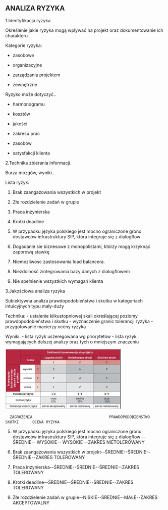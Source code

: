 ## ANALIZA RYZYKA

1.Identyfikacja ryzyka

Określenie jakie ryzyka mogą wpływać na projekt oraz dokumentowanie ich charakteru

Kategorie ryzyka: 

- zasobowe

- organizacyjne

- zarządzania projektem

- zewnętrzne

Ryzyko może dotyczyć..

- harmonogramu

- kosztów

- jakości

- zakresu prac

- zasobów

- satysfakcji klienta

2.Technika zbierania informacji.

Burza mozgów, wyniki..

Lista ryzyk:

  1. Brak zaangażowania wszystkich w projekt

  2. Złe rozdzielenie zadań w grupie

  3. Praca inżynierska

  4. Krotki deadline

  5. W przypadku języka polskiego jest mocno ograniczone grono dostawców infrastruktury SIP, która integruje się z dialogflow

  6. Dogadanie sie biznesowe z monopolistami, którzy mogą krzyknąć zaporową stawkę

  7. Niemozliwosc zastosowania load balancera.

  8. Niezdolność zintegrowania bazy danych z dialogflowem

  9. Nie spełnienie wszystkich wymagań klienta

3.Jakościowa analiza ryzyka 

Subiektywna analiza prawdopodobieństwa i skutku w kategoriach intuicyjnych typu mały-duży

Technika:  - ustalenie kilkustopniowej skali określającej poziomy prawdopodobieństwa i skutku  - wyznaczenie granic tolerancji ryzyka  - przygotowanie macierzy oceny ryzyka

Wyniki:  - lista ryzyk uszeregowana wg priorytetów  - lista ryzyk wymagających dalszej analizy oraz tych o mniejszym znaczeniu

![Alternatives](https://github.com/Jarxinho/Rebecka-Voice-Bot/blob/develop/images/macierz.JPG)

      ZAGROŻENIA                                  PRAWDOPODOBIEŃSTWO       SKUTKI      OCENA RYZYKA

  5. W przypadku języka polskiego jest mocno ograniczone grono dostawców infrastruktury SIP, która integruje się z dialogflow --ŚREDNIE-- WYSOKIE-- WYSOKIE --ZAKRES NIETOLEROWANY
  
  1. Brak zaangażowania wszystkich w projekt--ŚREDNIE--ŚREDNIE--ŚREDNIE--ZAKRES TOLEROWANY
  
  3. Praca inżynierska--ŚREDNIE--ŚREDNIE--ŚREDNIE--ZAKRES TOLEROWANY
  
  4. Krotki deadline--ŚREDNIE--ŚREDNIE--ŚREDNIE--ZAKRES TOLEROWANY

  2. Złe rozdzielenie zadań w grupie--NISKIE--ŚREDNIE--MAŁE--ZAKRES AKCEPTOWALNY

  

